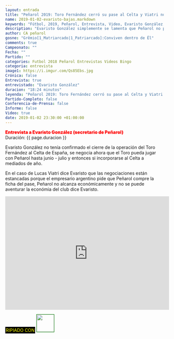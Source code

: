 ```yaml
---
layout: entrada
title: "Peñarol 2019: Toro Fernández cerró su pase al Celta y Viatri no hay plata habla Evaristo González"
name: 2019-01-02-evaristo-bajas.markdown
keywords: "Fútbol, 2019, Peñarol, Entrevista, Video, Evaristo González, bajas, Toro Fernández, Lucas Viatri"
description: "Evaristo González simplemente se lamenta que Peñarol no puede competir en el terreno económico con los clubes más poderosos sin embargo asegura que los puestos de las bajas en Peñarol van a ser cubiertos, el plantel viajó a Miami 2019-01-02"
author: CA peñarol
gosne: "Grêmio[1_Matriarcado|1_Patriarcado]:Conviven dentro de Êl"
comments: true
Campeonato: ""
Fecha: ""
Partido: ""
categories: Futbol 2018 Peñarol Entrevistas Videos Bingo
categoria: entrevista
image1: https://i.imgur.com/Qs85Ebs.jpg
Crónica: false
Entrevista: true
entrevistado: "Evaristo González"
duracion: "18:24 minutos"
leyenda: "Peñarol 2019: Toro Fernández cerró su pase al Celta y Viatri no hay plata habla Evaristo González"
Partido-Completo: false
Conferencia-de-Prensa: false
Informe: false
Video: true
date: 2019-01-02 23:30:00 +01:00:00
---
```


<span style="color:red;font-weight:900">Entrevista a Evaristo González (secretario de Peñarol)</span><br>
<span>Duración: {{ page.duracion }}</span><br>

Evaristo González no tenía confirmado el cierre de la operación del Toro Fernández al Celta de España, se negocia ahora que el Toro pueda jugar con Peñarol hasta junio - julio y entonces si incorporarse al Celta a mediados de año.

En el caso de Lucas Viatri dice Evaristo que las negociaciones están estancadas porque el empresario argentino pide que Peñarol compre la ficha del pase, Peñarol no alcanza económicamente y no se puede aventurar la económia del club dice Evaristo.

<iframe width="521" height="360" src="https://www.youtube.com/embed/miCMo7Xnddg" frameborder="0" allow="accelerometer; autoplay; encrypted-media; gyroscope; picture-in-picture" allowfullscreen></iframe>

<br>

<span style="color:yellow;background:black;padding:2px;">RIPIADO CON</span> <a href="http://ffmpeg.org"><img src="{{ site.url }}/images/ffmpeg.png" width="55px" style="border:1px solid green;"></a>

